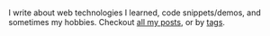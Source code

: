 <intro-wrapper/>

<br>

I write about web technologies I learned, code snippets/demos, and sometimes my hobbies. Checkout [all my posts](./post), or by [tags](./tag).
